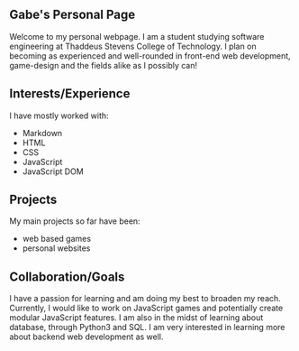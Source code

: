 ## Gabe's Personal Page
Welcome to my personal webpage. 
I am a student studying software engineering at Thaddeus Stevens College of Technology.
I plan on becoming as experienced and well-rounded in front-end web development, game-design and the fields alike as I possibly can!

## Interests/Experience
I have mostly worked with:
- Markdown
- HTML
- CSS
- JavaScript
- JavaScript DOM

## Projects
My main projects so far have been:
- web based games
- personal websites

## Collaboration/Goals
I have a passion for learning and am doing my best to broaden my reach. Currently, I would like to work on JavaScript games and potentially create modular JavaScript features.
I am also in the midst of learning about database, through Python3 and SQL. I am very interested in learning more about backend web development as well.
